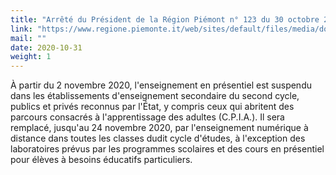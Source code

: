 ```yaml
---
title: "Arrêté du Président de la Région Piémont n° 123 du 30 octobre 2020. Suspension de l'enseignement en présentiel dans les écoles secondaires du second cycle"
link: "https://www.regione.piemonte.it/web/sites/default/files/media/documenti/2020-10/ord._n._123_del_30_ottobre_2020_scuole_v2.pdf"
mail: ""
date: 2020-10-31
weight: 1
---
```


À partir du 2 novembre 2020, l'enseignement en présentiel est suspendu dans les établissements d'enseignement secondaire du second cycle, publics et privés reconnus par l'État, y compris ceux qui abritent des parcours consacrés à l'apprentissage des adultes (C.P.I.A.). Il sera remplacé, jusqu'au 24 novembre 2020, par l'enseignement numérique à distance dans toutes les classes dudit cycle d'études, à l'exception des laboratoires prévus par les programmes scolaires et des cours en présentiel pour élèves à besoins éducatifs particuliers.